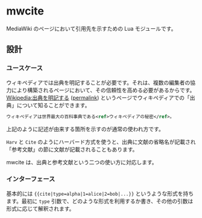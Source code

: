 # mwcite

MediaWiki のページにおいて引用先を示すための Lua モジュールです。

## 設計

### ユースケース

ウィキペディアでは出典を明記することが必要です。それは、複数の編集者の協力により構築されるページにおいて、その信頼性を高める必要があるからです。 [Wikipedia:出典を明記する](https://ja.wikipedia.org/wiki/Wikipedia:%E5%87%BA%E5%85%B8%E3%82%92%E6%98%8E%E8%A8%98%E3%81%99%E3%82%8B) ([permalink](https://ja.wikipedia.org/w/index.php?oldid=78811905)) というページでウィキペディアでの「出典」について知ることができます。

```xml
ウィキペディアは世界最大の百科事典である<ref>ウィキペディアの秘密</ref>。
```

上記のように記述が由来する箇所を示すのが通常の使われ方です。

`Harv` と `Cite` のようにハーバード方式を使うと、出典に文献の省略名が記載され「参考文献」の節に文献が記載されることもあります。

mwcite は、出典と参考文献という二つの使い方に対応します。

### インターフェース

基本的には `{{cite|type=alpha|1=alice|2=bob|...}}` というような形式を持ちます。最初に `type` 引数で、どのような形式を利用するか書き、その他の引数は形式に応じて解釈されます。
